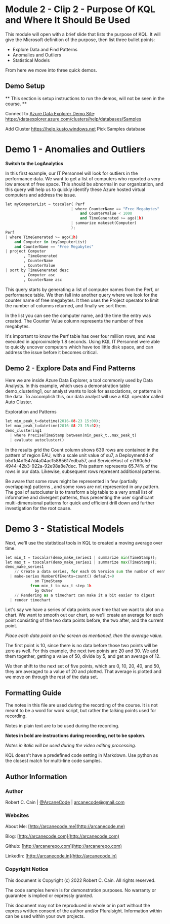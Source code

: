 # Module 2 - Clip 2 - Purpose Of KQL and Where It Should Be Used

This module will open with a brief slide that lists the purpose of KQL. It will give the Microsoft definition of the purpose, then list three bullet points:
* Explore Data and Find Patterns
* Anomalies and Outliers
* Statistical Models

From here we move into three quick demos.

## Demo Setup

** This section is setup instructions to run the demos, will not be seen in the course. **

Connect to [Azure Data Explorer Demo Site](https://dataexplorer.azure.com/clusters/help/databases/Samples):
https://dataexplorer.azure.com/clusters/help/databases/Samples

Add Cluster
https://help.kusto.windows.net
Pick Samples database

# Demo 1 - Anomalies and Outliers

**Switch to the LogAnalytics**

In this first example, our IT Personnel will look for outliers in the performance data. We want to get a list of computers who reported a very low amount of free space. This should be abnormal in our organization, and this query will help us to quickly identify these Azure hosted virtual computers and address the issue.

```python
let myComputerList = toscalar( Perf
                             | where CounterName == "Free Megabytes"
                                 and CounterValue < 1000
                                 and TimeGenerated >= ago(1h)
                             | summarize makeset(Computer)
                             );
Perf
| where TimeGenerated >= ago(1h)
    and Computer in (myComputerList)
    and CounterName == "Free Megabytes"
| project Computer
        , TimeGenerated
        , CounterName
        , CounterValue
| sort by TimeGenerated desc
        , Computer asc
        , CounterName asc
```

This query starts by generating a list of computer names from the Perf, or performance table. We then fall into another query where we look for the counter name of free megabytes. It then uses the Project operator to limit the number of columns returned, and finally we sort them.

In the list you can see the computer name, and the time the entry was created. The Counter Value column represents the number of free megabytes.

It's important to know the Perf table has over four million rows, and was executed in approximately 1.8 seconds. Using KQL IT Personnel were able to quickly uncover computers which have too little disk space, and can address the issue before it becomes critical.

## Demo 2 - Explore Data and Find Patterns

Here we are inside Azure Data Explorer, a tool commonly used by Data Analysts. In this example, which uses a demonstration table demo_clustering1, our analyst wants to look for associations, or patterns in the data. To accomplish this, our data analyst will use a KQL operator called Auto Cluster.

Exploration and Patterns

```python
let min_peak_t=datetime(2016-08-23 15:00);
let max_peak_t=datetime(2016-08-23 15:02);
demo_clustering1
  | where PreciseTimeStamp between(min_peak_t..max_peak_t)
  | evaluate autocluster()
```

In the results grid the Count column shows 639 rows are contained in the pattern of region EAU, with a scale unit value of su7, a DeploymentId of b5d1d4df547d4a04ac15885617edba57, and ServiceHost of e7f60c5d-4944-42b3-922a-92e98a8e7dec. This pattern represents 65.74% of the rows in our data. Likewise, subsequent rows represent additional patterns.

Be aware that some rows might be represented in few (partially overlapping) patterns , and some rows are not represented in any pattern. The goal of autocluster is to transform a big table to a very small list of informative and divergent patterns, thus presenting the user significant multi-dimensional patterns for quick and efficient drill down and further investigation for the root cause.

# Demo 3 - Statistical Models

Next, we'll use the statistical tools in KQL to created a moving average over time.

```python
let min_t = toscalar(demo_make_series1 | summarize min(TimeStamp));
let max_t = toscalar(demo_make_series1 | summarize max(TimeStamp));
demo_make_series1
    // Create a data series, for each OS Version sum the number of eents by date
  | make-series NumberOfEvents=count() default=0
             on TimeStamp
           from min_t to max_t step 1h
             by OsVer
    // Rendering as a timechart can make it a bit easier to digest
  | render timechart
```

Let's say we have a series of data points over time that we want to plot on a chart. We want to smooth out our chart, so we'll create an average for each point consisting of the two data points before, the two after, and the current point.

_Place each data point on the screen as mentioned, then the average value._

The first point is 10, since there is no data before those two points will be zero as well. For this example, the next two points are 20 and 30. We add them together, getting a value of 50, divide by 5, and get an average of 12.

We then shift to the next set of five points, which are 0, 10, 20, 40, and 50, they are averaged to a value of 20 and plotted. That average is plotted and we move on through the rest of the data set.

## Formatting Guide

The notes in this file are used during the recording of the course. It is not meant to be a word for word script, but rather the talking points used for recording.

Notes in plain text are to be used during the recording.

**Notes in bold are instructions during recording, not to be spoken.**

_Notes in italic will be used during the video editing processing._

KQL doesn't have a predefined code setting in Markdown. Use python as the closest match for multi-line code samples.

## Author Information

### Author

Robert C. Cain | [@ArcaneCode](https://twitter.com/arcanecode) | arcanecode@gmail.com

### Websites

About Me: [http://arcanecode.me](http://arcanecode.me)

Blog: [http://arcanecode.com](http://arcanecode.com)

Github: [http://arcanerepo.com](http://arcanerepo.com)

LinkedIn: [http://arcanecode.in](http://arcanecode.in)

### Copyright Notice

This document is Copyright (c) 2022 Robert C. Cain. All rights reserved.

The code samples herein is for demonstration purposes. No warranty or guarantee is implied or expressly granted.

This document may not be reproduced in whole or in part without the express written consent of the author and/or Pluralsight. Information within can be used within your own projects.

